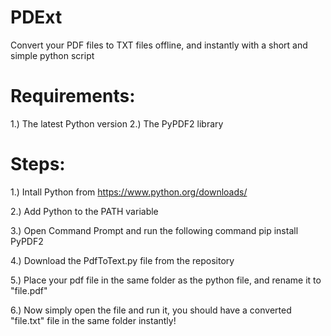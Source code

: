 # PDExt
Convert your PDF files to TXT files offline, and instantly with a short and simple python script

# Requirements:
1.) The latest Python version
2.) The PyPDF2 library

# Steps:
1.) Intall Python from https://www.python.org/downloads/

2.) Add Python to the PATH variable

3.) Open Command Prompt and run the following command
    pip install PyPDF2

4.) Download the PdfToText.py file from the repository

5.) Place your pdf file in the same folder as the python file, and rename it to "file.pdf"

6.) Now simply open the file and run it, you should have a converted "file.txt" file in the same folder instantly!
